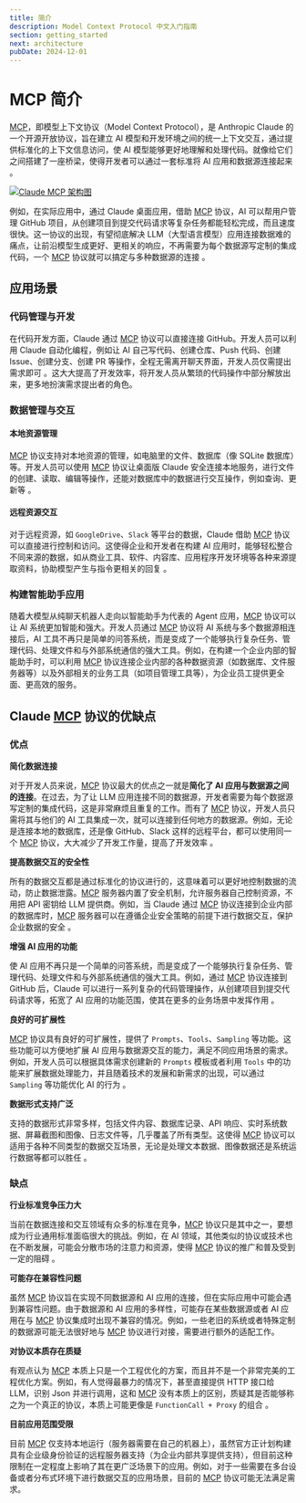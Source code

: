 ```yaml
---
title: 简介
description: Model Context Protocol 中文入门指南
section: getting_started
next: architecture
pubDate: 2024-12-01
---
```


# MCP 简介

[MCP](https://www.claudemcp.com/zh)，即模型上下文协议（Model Context Protocol），是 Anthropic Claude 的一个开源开放协议，旨在建立 AI 模型和开发环境之间的统一上下文交互，通过提供标准化的上下文信息访问，使 AI 模型能够更好地理解和处理代码。就像给它们之间搭建了一座桥梁，使得开发者可以通过一套标准将 AI 应用和数据源连接起来 。

[![Claude MCP 架构图](/images/claude-mcp.png "Claude MCP 架构图")](https://www.claudemcp.com/zh)

例如，在实际应用中，通过 Claude 桌面应用，借助 [MCP](https://www.claudemcp.com/zh) 协议，AI 可以帮用户管理 GitHub 项目，从创建项目到提交代码请求等复杂任务都能轻松完成，而且速度很快。这一协议的出现，有望彻底解决 LLM（大型语言模型）应用连接数据难的痛点，让前沿模型生成更好、更相关的响应，不再需要为每个数据源写定制的集成代码，一个 [MCP](https://www.claudemcp.com/zh) 协议就可以搞定与多种数据源的连接 。

## 应用场景

### 代码管理与开发

在代码开发方面，Claude 通过 [MCP](https://www.claudemcp.com/zh) 协议可以直接连接 GitHub。开发人员可以利用 Claude 自动化编程，例如让 AI 自己写代码、创建仓库、Push 代码、创建 Issue、创建分支、创建 PR 等操作，全程无需离开聊天界面，开发人员仅需提出需求即可 。这大大提高了开发效率，将开发人员从繁琐的代码操作中部分解放出来，更多地扮演需求提出者的角色。

### 数据管理与交互

#### 本地资源管理

[MCP](https://www.claudemcp.com/zh) 协议支持对本地资源的管理，如电脑里的文件、数据库（像 SQLite 数据库）等。开发人员可以使用 [MCP](https://www.claudemcp.com/zh) 协议让桌面版 Claude 安全连接本地服务，进行文件的创建、读取、编辑等操作，还能对数据库中的数据进行交互操作，例如查询、更新等 。

#### 远程资源交互

对于远程资源，如 `GoogleDrive`、`Slack` 等平台的数据，Claude 借助 [MCP](https://www.claudemcp.com/zh) 协议可以直接进行控制和访问。这使得企业和开发者在构建 AI 应用时，能够轻松整合不同来源的数据，如从商业工具、软件、内容库、应用程序开发环境等各种来源提取资料，协助模型产生与指令更相关的回复 。

### 构建智能助手应用

随着大模型从纯聊天机器人走向以智能助手为代表的 Agent 应用，[MCP](https://www.claudemcp.com/zh) 协议可以让 AI 系统更加智能和强大。开发人员通过 [MCP](https://www.claudemcp.com/zh) 协议将 AI 系统与多个数据源相连接后，AI 工具不再只是简单的问答系统，而是变成了一个能够执行复杂任务、管理代码、处理文件和与外部系统通信的强大工具。例如，在构建一个企业内部的智能助手时，可以利用 [MCP](https://www.claudemcp.com/zh) 协议连接企业内部的各种数据资源（如数据库、文件服务器等）以及外部相关的业务工具（如项目管理工具等），为企业员工提供更全面、更高效的服务。

## Claude [MCP](https://www.claudemcp.com/zh) 协议的优缺点

### 优点

**简化数据连接**

对于开发人员来说，[MCP](https://www.claudemcp.com/zh) 协议最大的优点之一就是**简化了 AI 应用与数据源之间的连接**。在过去，为了让 LLM 应用连接不同的数据源，开发者需要为每个数据源写定制的集成代码，这是非常麻烦且重复的工作。而有了 [MCP](https://www.claudemcp.com/zh) 协议，开发人员只需将其与他们的 AI 工具集成一次，就可以连接到任何地方的数据源。例如，无论是连接本地的数据库，还是像 GitHub、Slack 这样的远程平台，都可以使用同一个 [MCP](https://www.claudemcp.com/zh) 协议，大大减少了开发工作量，提高了开发效率 。

**提高数据交互的安全性**

所有的数据交互都是通过标准化的协议进行的，这意味着可以更好地控制数据的流动，防止数据泄露。[MCP](https://www.claudemcp.com/zh) 服务器内置了安全机制，允许服务器自己控制资源，不用把 API 密钥给 LLM 提供商。例如，当 Claude 通过 [MCP](https://www.claudemcp.com/zh) 协议连接到企业内部的数据库时，[MCP](https://www.claudemcp.com/zh) 服务器可以在遵循企业安全策略的前提下进行数据交互，保护企业数据的安全 。

**增强 AI 应用的功能**

使 AI 应用不再只是一个简单的问答系统，而是变成了一个能够执行复杂任务、管理代码、处理文件和与外部系统通信的强大工具。例如，通过 [MCP](https://www.claudemcp.com/zh) 协议连接到 GitHub 后，Claude 可以进行一系列复杂的代码管理操作，从创建项目到提交代码请求等，拓宽了 AI 应用的功能范围，使其在更多的业务场景中发挥作用 。

**良好的可扩展性**

[MCP](https://www.claudemcp.com/zh) 协议具有良好的可扩展性，提供了 `Prompts`、`Tools`、`Sampling` 等功能。这些功能可以方便地扩展 AI 应用与数据源交互的能力，满足不同应用场景的需求。例如，开发人员可以根据具体需求创建新的 `Prompts` 模板或者利用 `Tools` 中的功能来扩展数据处理能力，并且随着技术的发展和新需求的出现，可以通过 `Sampling` 等功能优化 AI 的行为 。

**数据形式支持广泛**

支持的数据形式非常多样，包括文件内容、数据库记录、API 响应、实时系统数据、屏幕截图和图像、日志文件等，几乎覆盖了所有类型。这使得 [MCP](https://www.claudemcp.com/zh) 协议可以适用于各种不同类型的数据交互场景，无论是处理文本数据、图像数据还是系统运行数据等都可以胜任 。

### 缺点

**行业标准竞争压力大**

当前在数据连接和交互领域有众多的标准在竞争，[MCP](https://www.claudemcp.com/zh) 协议只是其中之一，要想成为行业通用标准面临很大的挑战。例如，在 AI 领域，其他类似的协议或技术也在不断发展，可能会分散市场的注意力和资源，使得 [MCP](https://www.claudemcp.com/zh) 协议的推广和普及受到一定的阻碍 。

**可能存在兼容性问题**

虽然 [MCP](https://www.claudemcp.com/zh) 协议旨在实现不同数据源和 AI 应用的连接，但在实际应用中可能会遇到兼容性问题。由于数据源和 AI 应用的多样性，可能存在某些数据源或者 AI 应用在与 [MCP](https://www.claudemcp.com/zh) 协议集成时出现不兼容的情况。例如，一些老旧的系统或者特殊定制的数据源可能无法很好地与 [MCP](https://www.claudemcp.com/zh) 协议进行对接，需要进行额外的适配工作。

**对协议本质存在质疑**

有观点认为 [MCP](https://www.claudemcp.com/zh) 本质上只是一个工程优化的方案，而且并不是一个非常完美的工程优化方案。例如，有人觉得最暴力的情况下，甚至直接提供 HTTP 接口给 LLM，识别 Json 并进行调用，这和 [MCP](https://www.claudemcp.com/zh) 没有本质上的区别，质疑其是否能够称之为一个真正的协议，本质上可能更像是 `FunctionCall + Proxy` 的组合 。

**目前应用范围受限**

目前 [MCP](https://www.claudemcp.com/zh) 仅支持本地运行（服务器需要在自己的机器上），虽然官方正计划构建具有企业级身份验证的远程服务器支持（为企业内部共享提供支持），但目前这种限制在一定程度上影响了其在更广泛场景下的应用。例如，对于一些需要在多台设备或者分布式环境下进行数据交互的应用场景，目前的 [MCP](https://www.claudemcp.com/zh) 协议可能无法满足需求。
